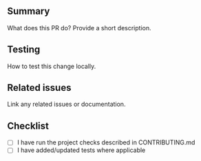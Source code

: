 ## Summary

What does this PR do? Provide a short description.

## Testing

How to test this change locally.

## Related issues

Link any related issues or documentation.

## Checklist

- [ ] I have run the project checks described in CONTRIBUTING.md
- [ ] I have added/updated tests where applicable
